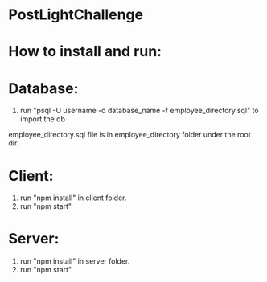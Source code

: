 # PostLightChallenge

# How to install and run:

# Database:

1. run "psql -U username -d database_name -f employee_directory.sql" to import the db

employee_directory.sql file is in employee_directory folder under the root dir.

# Client:

1. run "npm install" in client folder.
2. run "npm start"


# Server:

1. run "npm install" in server folder.
2. run "npm start"



